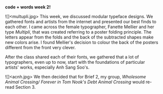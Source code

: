 **code + words week 2!**

![]<multupli.jpg>
This week, we discussed modular typeface designs. We gathered fonts and artists from the internet and presented our best finds to each other. I came across the female typographer, Fanette Mellier and her type *Multipli*, that was created referring to a poster folding principle. The letters appear from the folds and the back of the subtracted shapes make new colors arise. I found Mellier's decision to colour the back of the posters different from the front very clever.

After the class shared each of their fonts, we gathered that a lot of typographers, even up to now, start with the foundations of particular artists' works, especially Anh Sang Soo's. 


![]<acnh.jpg>
We then decided that for Brief 2, my group, *Wholesome Animal Crossing/ Forever in Tom Nook's Debt Animal Crossing* would re-read Section 3.
